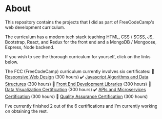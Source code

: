 # About

This repository contains the projects that I did as part of FreeCodeCamp's web development curriculum. 

The curriculum has a modern tech stack teaching HTML, CSS / SCSS, JS, Bootstrap, React, and Redux for the front end and a MongoDB / Mongoose, Express, Node backend. 

If you wish to see the thorough curriculum for yourself, click on the links below.

The FCC (FreeCodeCamp) curriculum currently involves six certificates:
🚧 [Responsive Web Design](https://www.freecodecamp.org/learn/responsive-web-design/#basic-css) (300 hours)
✔️ [Javascript Algorithms and Data Structures](https://www.freecodecamp.org/learn/javascript-algorithms-and-data-structures/) (300 hours)
🚧 [Front End Development Libraries](https://www.freecodecamp.org/learn/front-end-libraries/) (300 hours)
🚧 [Data Visualization Certification](https://www.freecodecamp.org/learn/data-visualization/) (300 hours)
✔️ [APIs and Microservices Certification](https://www.freecodecamp.org/learn/apis-and-microservices/) (300 hours)
🚧 [Quality Assurance Certification](https://www.freecodecamp.org/learn/quality-assurance/) (300 hours)

I've currently finished 2 out of the 6 certifications and I'm currently working on obtaining the rest.

